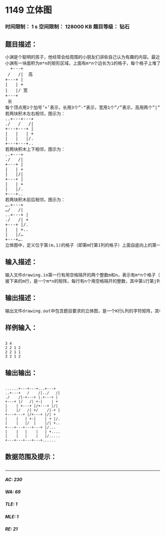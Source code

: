 # 1149 立体图   
### 时间限制： 1 s     空间限制： 128000 KB     题目等级： 钻石  
## 题目描述：  

<pre>
小渊是个聪明的孩子，他经常会给周围的小朋友们讲些自己认为有趣的内容。最近，他准备给小朋友们讲解立体图，请你帮他画出立体图。
小渊有一块面积为m*n的矩形区域，上面有m*n个边长为1的格子，每个格子上堆了一些同样大小的吉姆（积木的长宽高都是1），小渊想请你打印出这些格子的立体图。我们定义每个积木为如下格式，并且不会做任何翻转旋转，只会严格以这一种形式摆放：
  +---+
 /   /|  高
+---+ |
|   | +
|   |/ 宽
+---+
 长
每个顶点用1个加号’+’表示，长用3个”-“表示，宽用1个”/”表示，高用两个”|”表示。字符’+’ ‘-‘’/’ ‘|’的ASCII码分别为43，45，47，124。字符’.’（ASCII码46）需要作为背景输出，即立体图里的空白部分需要用’.’代替。立体图的画法如下面的规则：
若两块积木左右相邻，图示为：
..+---+---+
./   /   /|
+---+---+ |
|   |   | +
|   |   |/.
+---+---+..
若两块积木上下相邻，图示为：
..+---+
./   /|
+---+ |
|   | +
|   |/|
+---+ |
|   | +
|   |/.
+---+..
若两块积木前后相邻，图示为：
….+---+
…/   /|
..+---+ |
./   /| +
+---+ |/.
|   | +..
|   |/…
+---+….
立体图中，定义位于第(m,1)的格子（即第m行第1列的格子）上面自底向上的第一块积木（即最下面的一块积木）的左下角顶点为整张图最左下角的点。
</pre>
  
  
## 输入描述：  

<pre>
输入文件drawing.in第一行有用空格隔开的两个整数m和n，表示有m*n个格子（1<=m，n<=50）。
接下来的m行，是一个m*n的矩阵，每行有n个用空格隔开的整数，其中第i行第j列上的整数表示第i行第j列的格子上摞有多少个积木（1<=每个格子上的积木数<=100）。
</pre>
  
  
## 输出描述：  

<pre>
输出文件drawing.out中包含题目要求的立体图，是一个K行L列的字符矩阵，其中K和L表示最少需要K行L列才能按规定输出立体图。
</pre>
  
  
## 样例输入：  

<pre><code>
3 4
2 2 1 2
2 2 1 1
3 2 1 2
</code></pre>
  
  
## 输出输出：  

<pre><code>
......+---+---+...+---+
..+---+   /    /|../   /|
./    /|-+---+ |.+---+ |
+---+ |/   /| +-|    | +
|    | +---+ |/+---+ |/|
|    |/   /| +/    /|-+ |
+---+---+ |/+---+ |/| +
|    |   | +-|    | + |/.
|    |   |/  |    |/| +..
+---+---+---+---+ |/...
|    |   |    |   | +....
|    |   |    |   |/.....
+---+---+---+---+......
</code></pre>
  
  
## 数据范围及提示：  

<pre>
</pre>
  
  
***  

##### AC: 230  
##### WA: 69  
##### TLE: 1  
##### MLE: 1  
##### RE: 21  
